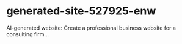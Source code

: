 # generated-site-527925-enw
AI-generated website: Create a professional business website for a consulting firm...

